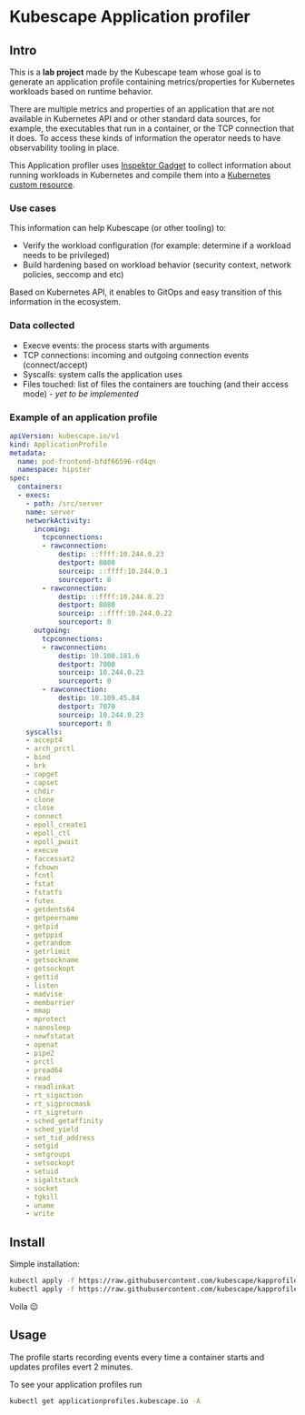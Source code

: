 # Kubescape Application profiler

## Intro

This is a **lab project** made by the Kubescape team whose goal is to generate an application profile containing metrics/properties for Kubernetes workloads based on runtime behavior.

There are multiple metrics and properties of an application that are not available in Kubernetes API and or other standard data sources, for example, the executables that run in a container, or the TCP connection that it does. To access these kinds of information the operator needs to have observability tooling in place.

This Application profiler uses [Inspektor Gadget](https://www.inspektor-gadget.io/) to collect information about running workloads in Kubernetes and compile them into a [Kubernetes custom resource](https://kubernetes.io/docs/concepts/extend-kubernetes/api-extension/custom-resources/).

### Use cases

This information can help Kubescape (or other tooling) to:
* Verify the workload configuration (for example: determine if a workload needs to be privileged)
* Build hardening based on workload behavior (security context, network policies, seccomp and etc)

Based on Kubernetes API, it enables to GitOps and easy transition of this information in the ecosystem.

### Data collected

* Execve events: the process starts with arguments
* TCP connections: incoming and outgoing connection events (connect/accept)
* Syscalls: system calls the application uses
* Files touched: list of files the containers are touching (and their access mode) - *yet to be implemented*

### Example of an application profile

```yaml
apiVersion: kubescape.io/v1
kind: ApplicationProfile
metadata:
  name: pod-frontend-bfdf66596-rd4qn
  namespace: hipster
spec:
  containers:
  - execs:
    - path: /src/server
    name: server
    networkActivity:
      incoming:
        tcpconnections:
        - rawconnection:
            destip: ::ffff:10.244.0.23
            destport: 8080
            sourceip: ::ffff:10.244.0.1
            sourceport: 0
        - rawconnection:
            destip: ::ffff:10.244.0.23
            destport: 8080
            sourceip: ::ffff:10.244.0.22
            sourceport: 0
      outgoing:
        tcpconnections:
        - rawconnection:
            destip: 10.100.181.6
            destport: 7000
            sourceip: 10.244.0.23
            sourceport: 0
        - rawconnection:
            destip: 10.109.45.84
            destport: 7070
            sourceip: 10.244.0.23
            sourceport: 0
    syscalls:
    - accept4
    - arch_prctl
    - bind
    - brk
    - capget
    - capset
    - chdir
    - clone
    - close
    - connect
    - epoll_create1
    - epoll_ctl
    - epoll_pwait
    - execve
    - faccessat2
    - fchown
    - fcntl
    - fstat
    - fstatfs
    - futex
    - getdents64
    - getpeername
    - getpid
    - getppid
    - getrandom
    - getrlimit
    - getsockname
    - getsockopt
    - gettid
    - listen
    - madvise
    - membarrier
    - mmap
    - mprotect
    - nanosleep
    - newfstatat
    - openat
    - pipe2
    - prctl
    - pread64
    - read
    - readlinkat
    - rt_sigaction
    - rt_sigprocmask
    - rt_sigreturn
    - sched_getaffinity
    - sched_yield
    - set_tid_address
    - setgid
    - setgroups
    - setsockopt
    - setuid
    - sigaltstack
    - socket
    - tgkill
    - uname
    - write
```

## Install

Simple installation:
```bash
kubectl apply -f https://raw.githubusercontent.com/kubescape/kapprofiler/main/etc/app-profile.crd.yaml
kubectl apply -f https://raw.githubusercontent.com/kubescape/kapprofiler/main/deployment/deployment.yaml
```

Voila 😉

## Usage

The profile starts recording events every time a container starts and updates profiles evert 2 minutes.

To see your application profiles run
```bash
kubectl get applicationprofiles.kubescape.io -A
```


